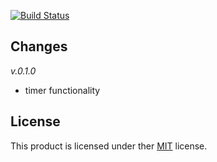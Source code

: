 [![Build Status](https://travis-ci.com/afractal/SharpTimer.svg?token=sN9qiKvy34fJyhwzHohM&branch=master)](https://travis-ci.com/afractal/SharpTimer)

## Changes

*v.0.1.0*

- timer functionality

## License

This product is licensed under ther [MIT](https://choosealicense.com/licenses/mit/) license.
